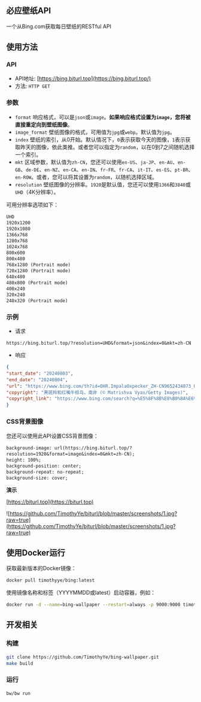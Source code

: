 ## 必应壁纸API

一个从Bing.com获取每日壁纸的RESTful API

## 使用方法

### API 
* API地址: [https://bing.biturl.top](https://bing.biturl.top/)
* 方法: `HTTP GET`

### 参数

* `format` 响应格式，可以是`json`或`image`。__如果响应格式设置为`image`，您将被直接重定向到壁纸图像__。
* `image_format` 壁纸图像的格式，可用值为`jpg`或`webp`。默认值为`jpg`。
* `index` 壁纸的索引，从0开始。默认情况下，`0`表示获取今天的图像，`1`表示获取昨天的图像，依此类推。或者您可以指定为`random`，以在0到7之间随机选择一个索引。
* `mkt` 区域参数，默认值为`zh-CN`，您还可以使用`en-US`、`ja-JP`、`en-AU`、`en-GB`、`de-DE`、`en-NZ`、`en-CA`、`en-IN`、`fr-FR`、`fr-CA`、`it-IT`、`es-ES`、`pt-BR`、`en-ROW`。或者，您可以将其设置为`random`，以随机选择区域。
* `resolution` 壁纸图像的分辨率。`1920`是默认值，您还可以使用`1366`和`3840`或`UHD`（4K分辨率）。

可用分辨率选项如下：
```
UHD
1920x1200
1920x1080
1366x768
1280x768
1024x768
800x600
800x480
768x1280 (Portrait mode)
720x1280 (Portrait mode)
640x480
480x800 (Portrait mode)
400x240
320x240
240x320 (Portrait mode)
```

### 示例

* 请求

```text
https://bing.biturl.top/?resolution=UHD&format=json&index=0&mkt=zh-CN
```

* 响应

```json
{
"start_date": "20240803",
"end_date": "20240804",
"url": "https://www.bing.com/th?id=OHR.ImpalaOxpecker_ZH-CN9652434873_UHD.jpg",
"copyright": "黑斑羚和红嘴牛椋鸟，南非 (© Matrishva Vyas/Getty Images)",
"copyright_link": "https://www.bing.com/search?q=%E5%8F%8B%E8%B0%8A%E6%97%A5&form=hpcapt&mkt=zh-cn"
}
```

### CSS背景图像

您还可以使用此API设置CSS背景图像：

```text
background-image: url(https://bing.biturl.top/?resolution=1920&format=image&index=0&mkt=zh-CN);
height: 100%;
background-position: center;
background-repeat: no-repeat;
background-size: cover;
```

__演示__  

[https://biturl.top](https://biturl.top)

![https://github.com/TimothyYe/biturl/blob/master/screenshots/1.jpg?raw=true](https://github.com/TimothyYe/biturl/blob/master/screenshots/1.jpg?raw=true)

## 使用Docker运行

获取最新版本的Docker镜像：

```bash
docker pull timothyye/bing:latest
```

使用镜像名称和标签（YYYYMMDD或latest）启动容器，例如：

```bash
docker run -d --name=bing-wallpaper --restart=always -p 9000:9000 timothyye/bing:latest
```

## 开发相关

### 构建
```bash
git clone https://github.com/TimothyYe/bing-wallpaper.git
make build
```

### 运行

```bash
bw/bw run
